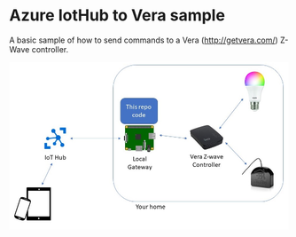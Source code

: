 # Azure IotHub to Vera sample #
A basic sample of how to send commands to a Vera (http://getvera.com/) Z-Wave controller.

![diagram](https://raw.githubusercontent.com/jantielens/iothub-to-veraedge/master/resources/diagram.jpg)
